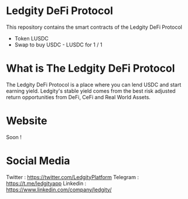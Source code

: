 # Ledgity DeFi Protocol
This repository contains the smart contracts of the Ledgity DeFi Protocol
- Token LUSDC
- Swap to buy USDC - LUSDC for 1 / 1

# What is The Ledgity DeFi Protocol
The Ledgity DeFi Protocol is a place where you can lend USDC and start earning yield. Ledgity's stable yield comes from the best risk adjusted return opportunities from DeFi, CeFi and Real World Assets.

# Website
Soon !

# Social Media
Twitter : https://twitter.com/LedgityPlatform
Telegram : https://t.me/ledgityapp
Linkedin : https://www.linkedin.com/company/ledgity/
